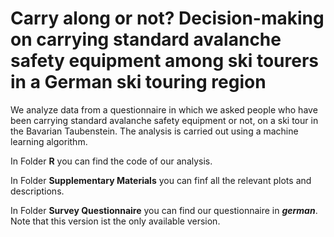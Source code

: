 # Carry along or not? Decision-making on carrying standard avalanche safety equipment among ski tourers in a German ski touring region
We analyze data from a questionnaire in which we asked people who have been carrying standard avalanche safety equipment or not, on a ski tour in the Bavarian Taubenstein. The analysis is carried out using a machine learning algorithm.

In Folder **R** you can find the code of our analysis.

In Folder **Supplementary Materials** you can finf all the relevant plots and descriptions.

In Folder **Survey Questionnaire** you can find our questionnaire in ***german***. Note that this version ist the only available version.  
